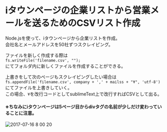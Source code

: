 # iタウンページの企業リストから営業メールを送るためのCSVリスト作成  
  
Node.jsを使って、iタウンページから企業リストを作成。  
会社名とメールアドレスを50社ずつスクレイピング。  
  
ファイルを新しく作成する際は  
``fs.writeFile('filename.csv', "");``  
にてフォルダ内に新しくファイルを作成することができる。  
  
上書きをして次のページもスクレイピングしたい場合は  
``fs.appendFile('filename.csv', company + ',' + mailss + "¥", 'utf-8')``  
にてファイルを上書きしていく。  
この場合、``¥``を改行コードとしてsublimeText上で改行すればCSVとして出る。  
  
#### ※ちなみにiタウンページは5ページ目からdivタグの名前が少しだけ変わっていることに注意。  

![2017-07-16 8 00 20](https://user-images.githubusercontent.com/22278305/28243215-e8c11de8-69fc-11e7-9f36-6277c9eda38d.png)
